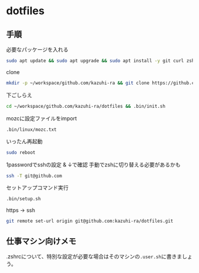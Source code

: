 # dotfiles

## 手順

必要なパッケージを入れる

```sh
sudo apt update && sudo apt upgrade && sudo apt install -y git curl zsh
```

clone

```sh
mkdir -p ~/workspace/github.com/kazuhi-ra && git clone https://github.com/kazuhi-ra/dotfiles.git ~/workspace/github.com/kazuhi-ra/dotfiles
```

下ごしらえ

```sh
cd ~/workspace/github.com/kazuhi-ra/dotfiles && .bin/init.sh
```

mozcに設定ファイルをimport

`.bin/linux/mozc.txt`

いったん再起動

```sh
sudo reboot
```

1passwordでsshの設定 & ↓で確認
手動でzshに切り替える必要があるかも

```sh
ssh -T git@github.com
```

セットアップコマンド実行

```sh
.bin/setup.sh
```

https -> ssh

```sh
git remote set-url origin git@github.com:kazuhi-ra/dotfiles.git
```

## 仕事マシン向けメモ

.zshrcについて、特別な設定が必要な場合はそのマシンの`.user.sh`に書きましょう。
